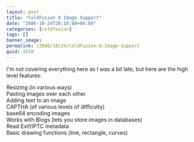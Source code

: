 ```yaml
---
layout: post
title: "ColdFusion 8 Image Support"
date: "2006-10-24T20:10:00+06:00"
categories: [coldfusion]
tags: []
banner_image: 
permalink: /2006/10/24/ColdFusion-8-Image-Support
guid: 1610
---
```


I'm not covering everything here as I was a bit late, but here are the high level features:

Resizing (in various ways)<br>
Pasting images over each other<br>
Adding text to an image<br>
CAPTHA (of various levels of difficulty)<br>
base64 encoding images<br>
Works with Blogs (lets you store images in databases)<br>
Read Exif/IPTC metadata<br>
Basic drawing functions (line, rectangle, curves)<br>